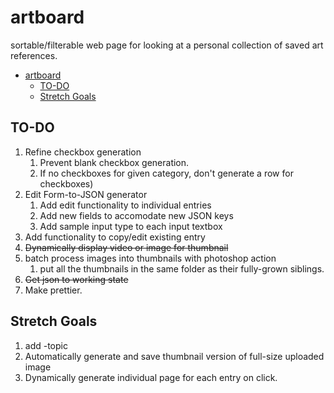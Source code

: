 # artboard

sortable/filterable web page for looking at a personal collection of saved art references. 

- [artboard](#artboard)
  - [TO-DO](#to-do)
  - [Stretch Goals](#stretch-goals)

## TO-DO
1. Refine checkbox generation
   1. Prevent blank checkbox generation. 
   2. If no checkboxes for given category, don't generate a row for checkboxes)
2. Edit Form-to-JSON generator
   1. Add edit functionality to individual entries
   2. Add new fields to accomodate new JSON keys
   3. Add sample input type to each input textbox
3. Add functionality to copy/edit existing entry
4. ~~Dynamically display video or image for thumbnail~~
5. batch process images into thumbnails with photoshop action
   1. put all the thumbnails in the same folder as their fully-grown siblings.
6. ~~Get json to working state~~
7. Make prettier.

## Stretch Goals
1. add -topic
2. Automatically generate and save thumbnail version of full-size uploaded image
3. Dynamically generate individual page for each entry on click.